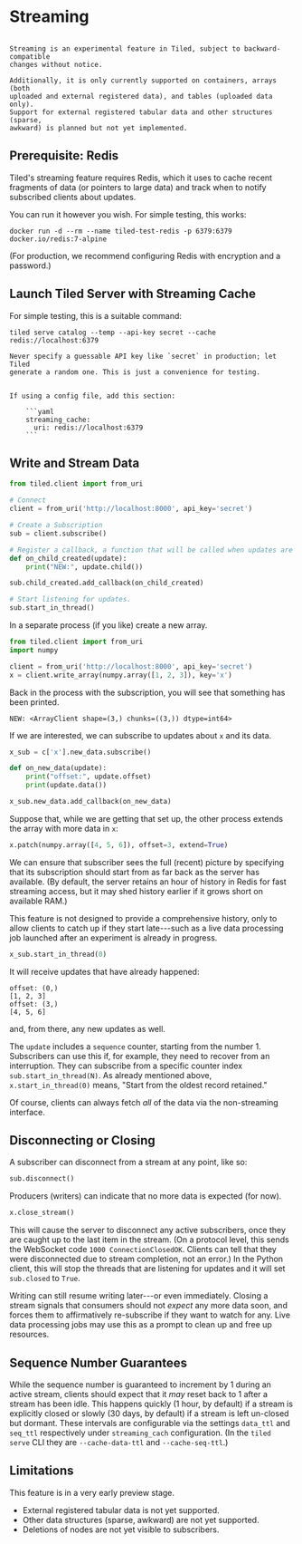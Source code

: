 # Streaming

```{warning}

Streaming is an experimental feature in Tiled, subject to backward-compatible
changes without notice.

Additionally, it is only currently supported on containers, arrays (both
uploaded and external registered data), and tables (uploaded data only).
Support for external registered tabular data and other structures (sparse,
awkward) is planned but not yet implemented.

```

## Prerequisite: Redis

Tiled's streaming feature requires Redis, which it uses to cache
recent fragments of data (or pointers to large data) and track
when to notify subscribed clients about updates.

You can run it however you wish. For simple testing, this works:

```
docker run -d --rm --name tiled-test-redis -p 6379:6379 docker.io/redis:7-alpine
```

(For production, we recommend configuring Redis with encryption and a password.)

## Launch Tiled Server with Streaming Cache

For simple testing, this is a suitable command:

```
tiled serve catalog --temp --api-key secret --cache redis://localhost:6379
```

```{warning}
Never specify a guessable API key like `secret` in production; let Tiled
generate a random one. This is just a convenience for testing.
```

````{note}

If using a config file, add this section:

    ```yaml
    streaming_cache:
      uri: redis://localhost:6379
    ```
````

## Write and Stream Data

```py
from tiled.client import from_uri

# Connect
client = from_uri('http://localhost:8000', api_key='secret')

# Create a Subscription
sub = client.subscribe()

# Register a callback, a function that will be called when updates are received.
def on_child_created(update):
    print("NEW:", update.child())

sub.child_created.add_callback(on_child_created)

# Start listening for updates.
sub.start_in_thread()
```

In a separate process (if you like) create a new array.

```py
from tiled.client import from_uri
import numpy

client = from_uri('http://localhost:8000', api_key='secret')
x = client.write_array(numpy.array([1, 2, 3]), key='x')
```

Back in the process with the subscription, you will see that something has been
printed.

```none
NEW: <ArrayClient shape=(3,) chunks=((3,)) dtype=int64>
```

If we are interested, we can subscribe to updates about `x` and its data.

```py
x_sub = c['x'].new_data.subscribe()

def on_new_data(update):
    print("offset:", update.offset)
    print(update.data())

x_sub.new_data.add_callback(on_new_data)
```

Suppose that, while we are getting that set up, the other process extends the
array with more data in `x`:

```py
x.patch(numpy.array([4, 5, 6]), offset=3, extend=True)
```

We can ensure that subscriber sees the full (recent) picture by specifying that
its subscription should start from as far back as the server has available.
(By default, the server retains an hour of history in Redis for fast streaming
access, but it may shed history earlier if it grows short on available RAM.)

This feature is not designed to provide a comprehensive history, only to allow
clients to catch up if they start late---such as a live data processing job
launched after an experiment is already in progress.

```py
x_sub.start_in_thread(0)
```

It will receive updates that have already happened:

```none
offset: (0,)
[1, 2, 3]
offset: (3,)
[4, 5, 6]
```

and, from there, any new updates as well.

The `update` includes a `sequence` counter, starting from the number 1.
Subscribers can use this if, for example, they need to recover from an
interruption. They can subscribe from a specific counter index
`sub.start_in_thread(N)`. As already mentioned above, `x.start_in_thread(0)`
means, "Start from the oldest record retained."

Of course, clients can always fetch _all_ of the data via the non-streaming
interface.

## Disconnecting or Closing

A subscriber can disconnect from a stream at any point, like so:

```py
sub.disconnect()
```

Producers (writers) can indicate that no more data is expected (for now).

```py
x.close_stream()
```

This will cause the server to disconnect any active subscribers, once
they are caught up to the last item in the stream. (On a protocol level,
this sends the WebSocket code `1000 ConnectionClosedOK`. Clients can tell
that they were disconnected due to stream completion, not an error.) In the
Python client, this will stop the threads that are listening for updates and
it will set `sub.closed` to `True`.

Writing can still resume writing later---or even immediately. Closing a stream
signals that consumers should not _expect_ any more data soon, and forces them
to affirmatively re-subscribe if they want to watch for any. Live data
processing jobs may use this as a prompt to clean up and free up resources.

## Sequence Number Guarantees

While the sequence number is guaranteed to increment by 1 during an active
stream, clients should expect that it _may_ reset back to 1 after a stream has
been idle. This happens quickly (1 hour, by default) if a stream is explicitly
closed or slowly (30 days, by default) if a stream is left un-closed but
dormant. These intervals are configurable via the settings `data_ttl` and
`seq_ttl` respectively under `streaming_cach` configuration.  (In the `tiled
serve` CLI they are `--cache-data-ttl` and `--cache-seq-ttl`.)

## Limitations

This feature is in a very early preview stage.

- External registered tabular data is not yet supported.
- Other data structures (sparse, awkward) are not yet supported.
- Deletions of nodes are not yet visible to subscribers.
